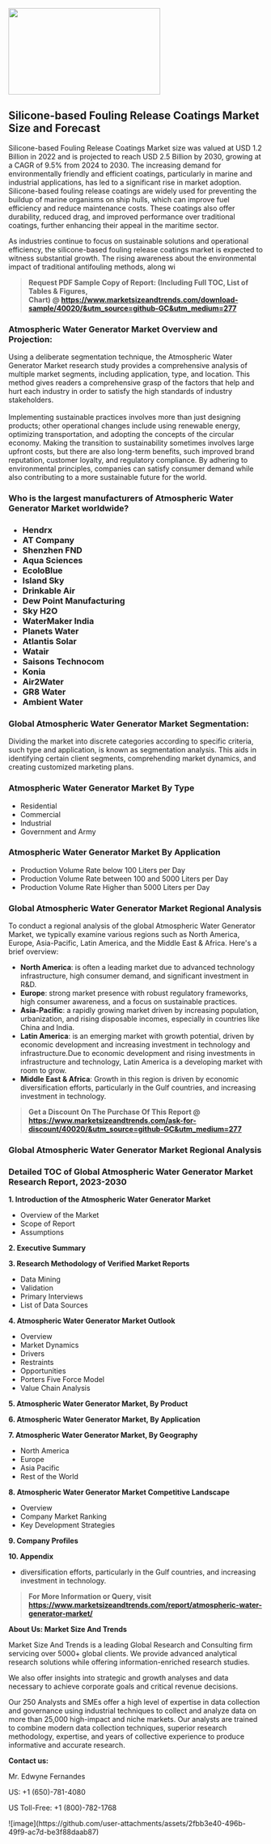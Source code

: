 <p><img class="alignnone size-medium wp-image-20088" src="https://ffe5etoiles.com/wp-content/uploads/2024/12/MST1-300x171.png" alt="" width="300" height="171" /></p><h2>Silicone-based Fouling Release Coatings Market Size and Forecast</h2><p>Silicone-based Fouling Release Coatings Market size was valued at USD 1.2 Billion in 2022 and is projected to reach USD 2.5 Billion by 2030, growing at a CAGR of 9.5% from 2024 to 2030. The increasing demand for environmentally friendly and efficient coatings, particularly in marine and industrial applications, has led to a significant rise in market adoption. Silicone-based fouling release coatings are widely used for preventing the buildup of marine organisms on ship hulls, which can improve fuel efficiency and reduce maintenance costs. These coatings also offer durability, reduced drag, and improved performance over traditional coatings, further enhancing their appeal in the maritime sector.</p><p>As industries continue to focus on sustainable solutions and operational efficiency, the silicone-based fouling release coatings market is expected to witness substantial growth. The rising awareness about the environmental impact of traditional antifouling methods, along wi</p><blockquote id="" class=""><strong>Request PDF Sample Copy of Report: (Including Full TOC, List of Tables &amp; Figures, Chart)&nbsp;@&nbsp;<strong><a href="https://www.marketsizeandtrends.com/download-sample/40020/&utm_source=github-GC&utm_medium=277" target="_blank">https://www.marketsizeandtrends.com/download-sample/40020/&utm_source=github-GC&utm_medium=277</a></strong></strong></blockquote><h3 id="" class="">Atmospheric Water Generator Market&nbsp;Overview and Projection:</h3><p id="" class="">Using a deliberate segmentation technique, the Atmospheric Water Generator Market research study provides a comprehensive analysis of multiple market segments, including application, type, and location. This method gives readers a comprehensive grasp of the factors that help and hurt each industry in order to satisfy the high standards of industry stakeholders. <br /> <br />Implementing sustainable practices involves more than just designing products; other operational changes include using renewable energy, optimizing transportation, and adopting the concepts of the circular economy. Making the transition to sustainability sometimes involves large upfront costs, but there are also long-term benefits, such improved brand reputation, customer loyalty, and regulatory compliance. By adhering to environmental principles, companies can satisfy consumer demand while also contributing to a more sustainable future for the world.</p><h3 id="" class="">Who is the largest manufacturers of&nbsp;Atmospheric Water Generator Market worldwide?</h3><h3 class=""><p><ul><li>Hendrx </li><li> AT Company </li><li> Shenzhen FND </li><li> Aqua Sciences </li><li> EcoloBlue </li><li> Island Sky </li><li> Drinkable Air </li><li> Dew Point Manufacturing </li><li> Sky H2O </li><li> WaterMaker India </li><li> Planets Water </li><li> Atlantis Solar </li><li> Watair </li><li> Saisons Technocom </li><li> Konia </li><li> Air2Water </li><li> GR8 Water </li><li> Ambient Water</li></ul></p></h3><h3 id="" class="">Global&nbsp;Atmospheric Water Generator Market Segmentation:</h3><p id="" class="">Dividing the market into discrete categories according to specific criteria, such type and application, is known as segmentation analysis. This aids in identifying certain client segments, comprehending market dynamics, and creating customized marketing plans.</p><h3 id="" class="">Atmospheric Water Generator Market&nbsp;By Type</h3><p><p><ul><li>Residential </li><li> Commercial </li><li> Industrial </li><li> Government and Army</p></li></ul></p></p><h3 id="" class="">Atmospheric Water Generator Market&nbsp;By Application</h3><p class=""><p><ul><li>Production Volume Rate below 100 Liters per Day </li><li> Production Volume Rate between 100 and 5000 Liters per Day </li><li> Production Volume Rate Higher than 5000 Liters per Day</li></ul></p></p><h3 id="" class="">Global Atmospheric Water Generator Market Regional Analysis</h3><p id="" class="">To conduct a regional analysis of the global Atmospheric Water Generator Market, we typically examine various regions such as North America, Europe, Asia-Pacific, Latin America, and the Middle East &amp; Africa. Here's a brief overview:</p><ul><li><strong>North America</strong>: is often a leading market due to advanced technology infrastructure, high consumer demand, and significant investment in R&amp;D.</li><li><strong>Europe</strong>: strong market presence with robust regulatory frameworks, high consumer awareness, and a focus on sustainable practices.</li><li><strong>Asia-Pacific</strong>: a rapidly growing market driven by increasing population, urbanization, and rising disposable incomes, especially in countries like China and India.</li><li><strong>Latin America</strong>: is an emerging market with growth potential, driven by economic development and increasing investment in technology and infrastructure.Due to economic development and rising investments in infrastructure and technology, Latin America is a developing market with room to grow.</li><li><strong>Middle East &amp; Africa</strong>: Growth in this region is driven by economic diversification efforts, particularly in the Gulf countries, and increasing investment in technology.</li></ul><blockquote id="" class=""><strong>Get a Discount On The Purchase Of This Report @ <strong><a href="https://www.marketsizeandtrends.com/ask-for-discount/40020/&utm_source=github-GC&utm_medium=277" target="_blank">https://www.marketsizeandtrends.com/ask-for-discount/40020/&utm_source=github-GC&utm_medium=277</a></strong></strong></blockquote><h3 id="" class="">Global Atmospheric Water Generator Market Regional Analysis</h3><h3 id="" class="">Detailed TOC of Global Atmospheric Water Generator Market Research Report, 2023-2030</h3><p id="" class=""><strong>1. Introduction of the Atmospheric Water Generator Market</strong></p><ul><li>Overview of the Market</li><li>Scope of Report</li><li>Assumptions</li></ul><p id="" class=""><strong>2. Executive Summary</strong></p><p id="" class=""><strong>3. Research Methodology of Verified Market Reports</strong></p><ul><li>Data Mining</li><li>Validation</li><li>Primary Interviews</li><li>List of Data Sources</li></ul><p id="" class=""><strong>4. Atmospheric Water Generator Market Outlook</strong></p><ul><li>Overview</li><li>Market Dynamics</li><li>Drivers</li><li>Restraints</li><li>Opportunities</li><li>Porters Five Force Model</li><li>Value Chain Analysis</li></ul><p id="" class=""><strong>5. Atmospheric Water Generator Market, By Product</strong></p><p id="" class=""><strong>6. Atmospheric Water Generator Market, By Application</strong></p><p id="" class=""><strong>7. Atmospheric Water Generator Market, By Geography</strong></p><ul><li>North America</li><li>Europe</li><li>Asia Pacific</li><li>Rest of the World</li></ul><p id="" class=""><strong>8. Atmospheric Water Generator Market Competitive Landscape</strong></p><ul><li>Overview</li><li>Company Market Ranking</li><li>Key Development Strategies</li></ul><p id="" class=""><strong>9. Company Profiles</strong></p><p id="" class=""><strong>10. Appendix</strong></p><ul><li>diversification efforts, particularly in the Gulf countries, and increasing investment in technology.</li></ul><blockquote id="" class=""><strong>For More Information or Query, visit <strong><strong><a href="https://www.marketsizeandtrends.com/report/atmospheric-water-generator-market/" target="_blank">https://www.marketsizeandtrends.com/report/atmospheric-water-generator-market/</a></strong></strong></strong></blockquote><p id="" class=""><strong>About Us: Market Size And Trends</strong></p><p id="" class="">Market Size And Trends is a leading Global Research and Consulting firm servicing over 5000+ global clients. We provide advanced analytical research solutions while offering information-enriched research studies.</p><p id="" class="">We also offer insights into strategic and growth analyses and data necessary to achieve corporate goals and critical revenue decisions.</p><p id="" class="">Our 250 Analysts and SMEs offer a high level of expertise in data collection and governance using industrial techniques to collect and analyze data on more than 25,000 high-impact and niche markets. Our analysts are trained to combine modern data collection techniques, superior research methodology, expertise, and years of collective experience to produce informative and accurate research.</p><p id="" class=""><strong>Contact us:</strong></p><p id="" class="">Mr. Edwyne Fernandes</p><p id="" class="">US: +1 (650)-781-4080</p><p id="" class="">US Toll-Free: +1 (800)-782-1768</p>
![image](https://github.com/user-attachments/assets/2fbb3e40-496b-49f9-ac7d-be3f88daab87)

